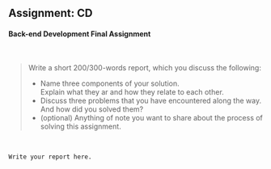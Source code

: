 ## Assignment: CD
#### Back-end Development Final Assignment
<br>

> Write a short 200/300-words report, which you discuss the following:
> - Name three components of your solution. <br> Explain what they ar and how they relate to each other.
> - Discuss three problems that you have encountered along the way. <br> And how did you solved them?
> - (optional) Anything of note you want to share about the process of solving this assignment.

<br>


``` Write your report here. ```